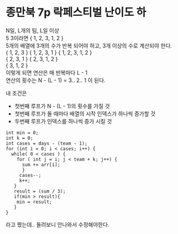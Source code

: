 # 종만북 7p 락페스티벌 난이도 하  
N일, L개의 팀, L일 이상  
5 3이라면 { 1, 2, 3, 1, 2 }  
5개의 배열에 3개의 수가 반복 되어야 하고, 3개 이상의 수로 계산되야 한다.  
{ 1, 2, 3 } { 1, 2, 3, 1 } { 1, 2, 3, 1, 2 }  
{ 2, 3, 1 } { 2, 3, 1, 2 }  
{ 3, 1, 2 }  
이렇게 되면 연산은 매 반복마다 L - 1  
연산의 횟수는 N - (L - 1) = 3.. 2.. 1 이 된다.  

내 조건은   
- 첫번째 루프가 N - (L - 1)의 횟수를 가질 것  
- 첫번째 루프가 돌 때마다 배열의 시작 인덱스가 하나씩 증가할 것  
- 두번째 루프가 인덱스를 하나씩 증가 시킬 것  

```
int min = 0;
int k = 0;
int cases = days - (team - 1);
for (int i = 0; i < cases; i++) {
  while( 0 < cases ) {
    for ( int j = i; j < team + k; j++) {
      sum += arr[i];
      }
     cases--;
     k++;
   }
   result = (sum / 3);
   if(min > result){
    min = result;
   }
}
```
라고 짰는데.. 돌려보니 안나와서 수정해야한다.
  
